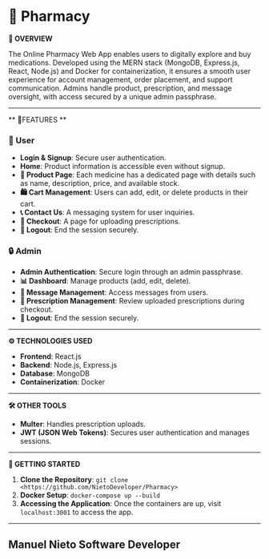 # 🏥 **Pharmacy**

**📄 OVERVIEW**

The Online Pharmacy Web App enables users to digitally explore and buy medications. Developed using the MERN stack (MongoDB, Express.js, React, Node.js) and Docker for containerization, it ensures a smooth user experience for account management, order placement, and support communication. Admins handle product, prescription, and message oversight, with access secured by a unique admin passphrase.

---

**  🔑FEATURES **

### **👤 User**
- **Login & Signup**: Secure user authentication.
- **Home**: Product information is accessible even without signup.
- **🛒 Product Page**: Each medicine has a dedicated page with details such as name, description, price, and available stock.
- **🛍️ Cart Management**: Users can add, edit, or delete products in their cart.
- **📞 Contact Us**: A messaging system for user inquiries.
- **📝 Checkout**: A page for uploading prescriptions.
- **🚪 Logout**: End the session securely.

### **🔒 Admin**
- **Admin Authentication**: Secure login through an admin passphrase.
- **📊 Dashboard**: Manage products (add, edit, delete).
- **📩 Message Management**: Access messages from users.
- **🧾 Prescription Management**: Review uploaded prescriptions during checkout.
- **🚪 Logout**: End the session securely.

---

**⚙️ TECHNOLOGIES USED**

- **Frontend**: React.js
- **Backend**: Node.js, Express.js
- **Database**: MongoDB
- **Containerization**: Docker

---

**🛠️ OTHER TOOLS**

- **Multer**: Handles prescription uploads.
- **JWT (JSON Web Tokens)**: Secures user authentication and manages sessions.

---

**🚀 GETTING STARTED**

1. **Clone the Repository**: `git clone <https://github.com/NietoDeveloper/Pharmacy>`
2. **Docker Setup**: `docker-compose up --build`
3. **Accessing the Application**: Once the containers are up, visit `localhost:3001` to access the app.

---

## Manuel Nieto Software Developer
